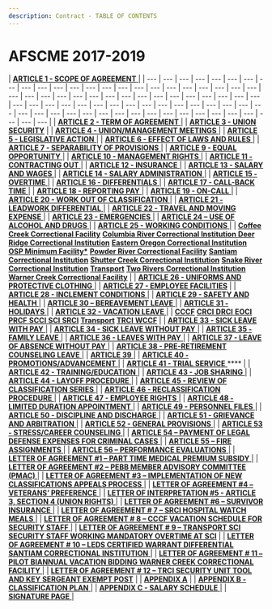 ```yaml
---
description: Contract - TABLE OF CONTENTS
---
```


# AFSCME 2017-2019

| [**ARTICLE 1 - SCOPE OF AGREEMENT** ](articles-1-10.md#article-1-scope-of-agreement) |
| --- | --- | --- | --- | --- | --- | --- | --- | --- | --- | --- | --- | --- | --- | --- | --- | --- | --- | --- | --- | --- | --- | --- | --- | --- | --- | --- | --- | --- | --- | --- | --- | --- | --- | --- | --- | --- | --- | --- | --- | --- | --- | --- | --- | --- | --- | --- | --- | --- | --- | --- | --- | --- | --- | --- | --- | --- | --- | --- | --- | --- | --- | --- | --- | --- | --- | --- | --- | --- | --- | --- | --- | --- |
| [**ARTICLE 2 - TERM OF AGREEMENT** ](articles-1-10.md#article-2-term-of-agreement) |
| [**ARTICLE 3 - UNION SECURITY**](articles-1-10.md#article-3-union-security) |
| [**ARTICLE 4 - UNION/MANAGEMENT MEETINGS** ](articles-1-10.md#article-4-union-management-meetings) |
| [**ARTICLE 5 - LEGISLATIVE ACTION**](articles-1-10.md#article-5-legislative-action) |
| [**ARTICLE 6 - EFFECT OF LAWS AND RULES** ](articles-1-10.md#article-6-effect-of-laws-and-rules) |
| [**ARTICLE 7 - SEPARABILITY OF PROVISIONS** ](articles-1-10.md#article-7-separability-of-provisions) |
| [**ARTICLE 9 - EQUAL OPPORTUNITY** ](articles-1-10.md#article-9-equal-opportunity) |
| [**ARTICLE 10 - MANAGEMENT RIGHTS** ](articles-1-10.md#article-10-management-rights) |
| [**ARTICLE 11 - CONTRACTING OUT** ](articles-11-20.md#article-11-contracting-out) |
| [**ARTICLE 12 - INSURANCE** ](articles-11-20.md#article-12-insurance) |
| [**ARTICLE 13 - SALARY AND WAGES** ](articles-11-20.md#article-13-salary-and-wages) |
| [**ARTICLE 14 - SALARY ADMINISTRATION** ](articles-11-20.md#article-14-salary-administration) |
| [**ARTICLE 15 - OVERTIME** ](articles-11-20.md#article-15-overtime) |
| [**ARTICLE 16 - DIFFERENTIALS** ](articles-11-20.md#article-16-differentials) |
| [**ARTICLE 17 - CALL-BACK TIME** ](articles-11-20.md#article-17-call-back-time) |
| [**ARTICLE 18 - REPORTING PAY** ](articles-11-20.md#article-18-reporting-pay) |
| [**ARTICLE 19 - ON-CALL** ](articles-11-20.md#article-19-on-call) |
| [**ARTICLE 20 - WORK OUT OF CLASSIFICATION** ](articles-11-20.md#article-20-work-out-of-classification) |
| [**ARTICLE 21 - LEADWORK DIFFERENTIAL** ](articles-21-30/#article-21-leadwork-differential) |
| [**ARTICLE 22 - TRAVEL AND MOVING EXPENSE** ](articles-21-30/#article-22-travel-and-moving-expense) |
| [**ARTICLE 23 - EMERGENCIES** ](articles-21-30/#article-23-emergencies) |
| [**ARTICLE 24 – USE OF ALCOHOL AND DRUGS** ](articles-21-30/#article-24-use-of-alcohol-and-drugs) |
| [**ARTICLE 25 - WORKING CONDITIONS** ](articles-21-30/#article-25-working-conditions) |
| [**Coffee Creek Correctional Facility**](articles-21-30/coffee-creek-correctional-facility.md)  [**Columbia River Correctional Institution** ](articles-21-30/columbia-river-correctional-institution.md)[**Deer Ridge Correctional Institution**](articles-21-30/deer-ridge-correctional-institution.md) [**Eastern Oregon Correctional Institution** ](articles-21-30/eastern-oregon-correctional-institution.md)[**OSP Minimum Facility\***](articles-21-30/osp-minimum-facility.md) [**Powder River Correctional Facility**](articles-21-30/powder-river-correctional-facility.md) [**Santiam Correctional Institution**](articles-21-30/santiam-correctional-institution.md) [**Shutter Creek Correctional Institution**](articles-21-30/shutter-creek-correctional-institution.md) [**Snake River Correctional Institution**](articles-21-30/snake-river-correctional-institution.md) [**Transport**](articles-21-30/transport.md) [**Two Rivers Correctional Institution**](articles-21-30/two-rivers-correctional-institution.md) [**Warner Creek Correctional Facility**](articles-21-30/warner-creek-correctional-facility.md) |
| [**ARTICLE 26 - UNIFORMS AND PROTECTIVE CLOTHING** ](articles-21-30/#article-26-uniforms-and-protective-clothing) |
| [**ARTICLE 27 - EMPLOYEE FACILITIES**](articles-21-30/#article-27-employee-facilities) |
| [**ARTICLE 28 - INCLEMENT CONDITIONS** ](articles-21-30/#article-28-inclement-conditions) |
| [**ARTICLE 29 - SAFETY AND HEALTH** ](articles-21-30/#article-29-safety-and-health) |
| [**ARTICLE 30 – BEREAVEMENT LEAVE** ](articles-21-30/#article-30-bereavement-leave) |
| [**ARTICLE 31 - HOLIDAYS** ](articles-31-40/#article-31-holidays) |
| [**ARTICLE 32 - VACATION LEAVE** ](articles-31-40/#article-32-vacation-leave) |
| [**CCCF**](articles-31-40/cccf.md) [**CRCI** ](articles-31-40/crci.md)[**DRCI** ](articles-31-40/drci.md)[**EOCI** ](articles-31-40/eoci.md)[**PRCF** ](articles-31-40/prcf.md)[**SCCI** ](articles-31-40/scci.md)[**SCI** ](articles-31-40/sci.md)[**SRCI**](articles-31-40/srci.md) [**Transport**](articles-31-40/transport.md) [**TRCI** ](articles-31-40/trci.md)[**WCCF**](articles-31-40/wccf.md) |
| [**ARTICLE 33 - SICK LEAVE WITH PAY** ](articles-31-40/#article-33-sick-leave-with-pay) |
| [**ARTICLE 34 - SICK LEAVE WITHOUT PAY** ](articles-31-40/#article-34-sick-leave-without-pay) |
| [**ARTICLE 35 - FAMILY LEAVE** ](articles-31-40/#article-35-family-leave) |
| [**ARTICLE 36 - LEAVES WITH PAY** ](articles-31-40/#article-36-leaves-with-pay) |
| [**ARTICLE 37 - LEAVE OF ABSENCE WITHOUT PAY** ](articles-31-40/#article-37-leave-of-absence-without-pay) |
| [**ARTICLE 38 - PRE-RETIREMENT COUNSELING LEAVE** ](articles-31-40/#article-38-pre-retirement-counseling-leave) |
| [**ARTICLE 39** ](articles-31-40/#article-39) |
| [**ARTICLE 40 - PROMOTIONS/ADVANCEMENT** ](articles-31-40/#article-40-promotions-advancement) |
| [**ARTICLE 41 - TRIAL SERVICE** ](articles-41-50.md#article-41-trial-service)**** |
| [**ARTICLE 42 - TRAINING/EDUCATION** ](articles-41-50.md#article-42-training-education) |
| [**ARTICLE 43 - JOB SHARING** ](articles-41-50.md#article-43-job-sharing) |
| [**ARTICLE 44 - LAYOFF PROCEDURE** ](articles-41-50.md#article-44-layoff-procedure) |
| [**ARTICLE 45 - REVIEW OF CLASSIFICATION SERIES** ](articles-41-50.md#article-45-review-of-classification-series) |
| [**ARTICLE 46 - RECLASSIFICATION PROCEDURE** ](articles-41-50.md#article-46-reclassification-procedure) |
| [**ARTICLE 47 - EMPLOYEE RIGHTS** ](articles-41-50.md#article-47-employee-rights) |
| [**ARTICLE 48 - LIMITED DURATION APPOINTMENT** ](articles-41-50.md#article-48-limited-duration-appointment) |
| [**ARTICLE 49 - PERSONNEL FILES** ](articles-41-50.md#article-49-personnel-files) |
| [**ARTICLE 50 - DISCIPLINE AND DISCHARGE** ](articles-41-50.md#article-50-discipline-and-discharge) |
| [**ARTICLE 51 - GRIEVANCE AND ARBITRATION** ](articles-51-56.md#article-51-grievance-and-arbitration) |
| [**ARTICLE 52 - GENERAL PROVISIONS** ](articles-51-56.md#article-52-general-provisions) |
| [**ARTICLE 53 - STRESS/CAREER COUNSELING** ](articles-51-56.md#article-53-stress-career-counseling) |
| [**ARTICLE 54 – PAYMENT OF LEGAL DEFENSE EXPENSES FOR CRIMINAL CASES** ](articles-51-56.md#article-54-payment-of-legal-defense-expenses-for-criminal-cases) |
| [**ARTICLE 55 – FIRE ASSIGNMENTS** ](articles-51-56.md#article-55-fire-assignments) |
| [**ARTICLE 56 – PERFORMANCE EVALUATIONS** ](articles-51-56.md#article-56-performance-evaluations) |
| [**LETTER OF AGREEMENT \#1 –  PART TIME MEDICAL PREMIUM SUBSIDY** ](loas.md#letter-of-agreement-1) |
| [**LETTER OF AGREEMENT \#2 – PEBB MEMBER ADVISORY COMMITTEE \(PMAC\)** ](loas.md#letter-of-agreement-2) |
| [**LETTER OF AGREEMENT \#3 – IMPLEMENTATION OF NEW CLASSIFICATIONS APPEALS PROCESS** ](loas.md#letter-of-agreement-3) |
| [**LETTER OF AGREEMENT \#4 – VETERANS’ PREFERENCE** ](loas.md#letter-of-agreement-4) |
| [**LETTER OF INTERPRETATION \#5 - ARTICLE 3, SECTION 4 \(UNION RIGHTS\)**](loas.md#letter-of-interpretation-5) |
| [**LETTER OF AGREEMENT \#6 – SURVIVOR INSURANCE** ](loas.md#letter-of-agreement-6) |
| [**LETTER OF AGREEMENT \# 7 – SRCI HOSPITAL WATCH MEALS** ](loas.md#letter-of-agreement-7) |
| [**LETTER OF AGREEMENT \# 8 – CCCF VACATION SCHEDULE FOR SECURITY STAFF** ](loas.md#letter-of-agreement-8) |
| [**LETTER OF AGREEMENT \# 9 –  TRANSPORT SCI SECURITY STAFF WORKING MANDATORY OVERTIME AT SCI**](loas.md#letter-of-agreement-9) |
| [**LETTER OF AGREEMENT \# 10 – LEDS CERTIFIED WARRANT DIFFERENTIAL SANTIAM CORRECTIONAL INSTITUTION** ](loas.md#letter-of-agreement-10) |
| [**LETTER OF AGREEMENT \# 11 – PILOT BIANNUAL VACATION BIDDING WARNER CREEK CORRECTIONAL FACILITY** ](loas.md#letter-of-agreement-11) |
| [**LETTER OF AGREEMENT \# 12 – TRCI SECURITY UNIT TOOL AND KEY SERGEANT EXEMPT POST**](loas.md#letter-of-agreement-12) |
| [**APPENDIX A**](appendix-c.md#appendix-a) |
| [**APPENDIX B - CLASSIFICATION PLAN** ](appendix-c.md#appendix-b-classification-plan) |
| [**APPENDIX C - SALARY SCHEDULE** ](appendix-c.md#appendix-c-salary-schedule) |
| [**SIGNATURE PAGE** ](signature-page.md) |





